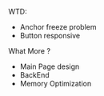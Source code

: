 WTD:
- Anchor freeze problem
- Button responsive

What More ?
- Main Page design
- BackEnd
- Memory Optimization

